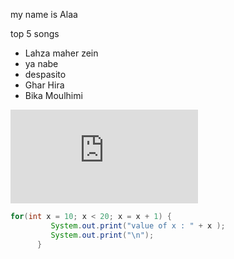 my name is Alaa

top 5 songs 
 * Lahza maher zein
 * ya nabe 
 * despasito
 * Ghar Hira
 * Bika Moulhimi

![alt Alaasphoto](https://www.facebook.com/photo.php?fbid=1316278971824288&set=a.113390315446499.13895.100003265940317&type=3&theater)

```java
for(int x = 10; x < 20; x = x + 1) {
         System.out.print("value of x : " + x );
         System.out.print("\n");
      }
```


 
 
